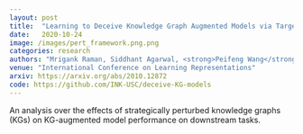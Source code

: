 ```yaml
---
layout: post
title:  "Learning to Deceive Knowledge Graph Augmented Models via Targeted Perturbation"
date:   2020-10-24
image: /images/pert_framework.png.png
categories: research
authors: "Mrigank Raman, Siddhant Agarwal, <strong>Peifeng Wang</strong>, Aaron Chan, Hansen Wang, Sungchul Kim, Ryan Rossi, Handong Zhao, Nedim Lipka, Xiang Ren"
venue: "International Conference on Learning Representations"
arxiv: https://arxiv.org/abs/2010.12872
code: https://github.com/INK-USC/deceive-KG-models
---
```

An analysis over the effects of strategically perturbed knowledge graphs (KGs) on KG-augmented model performance on downstream tasks.
